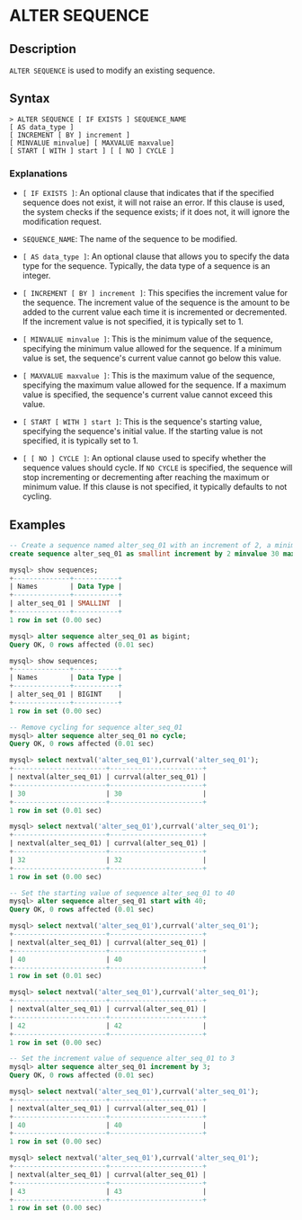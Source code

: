 # **ALTER SEQUENCE**

## **Description**

`ALTER SEQUENCE` is used to modify an existing sequence.

## **Syntax**

```
> ALTER SEQUENCE [ IF EXISTS ] SEQUENCE_NAME
[ AS data_type ]
[ INCREMENT [ BY ] increment ]
[ MINVALUE minvalue] [ MAXVALUE maxvalue]
[ START [ WITH ] start ] [ [ NO ] CYCLE ]
```

### Explanations

- `[ IF EXISTS ]`: An optional clause that indicates that if the specified sequence does not exist, it will not raise an error. If this clause is used, the system checks if the sequence exists; if it does not, it will ignore the modification request.

- `SEQUENCE_NAME`: The name of the sequence to be modified.

- `[ AS data_type ]`: An optional clause that allows you to specify the data type for the sequence. Typically, the data type of a sequence is an integer.

- `[ INCREMENT [ BY ] increment ]`: This specifies the increment value for the sequence. The increment value of the sequence is the amount to be added to the current value each time it is incremented or decremented. If the increment value is not specified, it is typically set to 1.

- `[ MINVALUE minvalue ]`: This is the minimum value of the sequence, specifying the minimum value allowed for the sequence. If a minimum value is set, the sequence's current value cannot go below this value.

- `[ MAXVALUE maxvalue ]`: This is the maximum value of the sequence, specifying the maximum value allowed for the sequence. If a maximum value is specified, the sequence's current value cannot exceed this value.

- `[ START [ WITH ] start ]`: This is the sequence's starting value, specifying the sequence's initial value. If the starting value is not specified, it is typically set to 1.

- `[ [ NO ] CYCLE ]`: An optional clause used to specify whether the sequence values should cycle. If `NO CYCLE` is specified, the sequence will stop incrementing or decrementing after reaching the maximum or minimum value. If this clause is not specified, it typically defaults to not cycling.

## **Examples**

```sql
-- Create a sequence named alter_seq_01 with an increment of 2, a minimum value of 30, a maximum value of 100, and enable cycling
create sequence alter_seq_01 as smallint increment by 2 minvalue 30 maxvalue 100 cycle;

mysql> show sequences;
+--------------+-----------+
| Names        | Data Type |
+--------------+-----------+
| alter_seq_01 | SMALLINT  |
+--------------+-----------+
1 row in set (0.00 sec)

mysql> alter sequence alter_seq_01 as bigint;
Query OK, 0 rows affected (0.01 sec)

mysql> show sequences;
+--------------+-----------+
| Names        | Data Type |
+--------------+-----------+
| alter_seq_01 | BIGINT    |
+--------------+-----------+
1 row in set (0.00 sec)

-- Remove cycling for sequence alter_seq_01
mysql> alter sequence alter_seq_01 no cycle;
Query OK, 0 rows affected (0.01 sec)

mysql> select nextval('alter_seq_01'),currval('alter_seq_01');
+-----------------------+-----------------------+
| nextval(alter_seq_01) | currval(alter_seq_01) |
+-----------------------+-----------------------+
| 30                    | 30                    |
+-----------------------+-----------------------+
1 row in set (0.01 sec)

mysql> select nextval('alter_seq_01'),currval('alter_seq_01');
+-----------------------+-----------------------+
| nextval(alter_seq_01) | currval(alter_seq_01) |
+-----------------------+-----------------------+
| 32                    | 32                    |
+-----------------------+-----------------------+
1 row in set (0.00 sec)

-- Set the starting value of sequence alter_seq_01 to 40
mysql> alter sequence alter_seq_01 start with 40;
Query OK, 0 rows affected (0.01 sec)

mysql> select nextval('alter_seq_01'),currval('alter_seq_01');
+-----------------------+-----------------------+
| nextval(alter_seq_01) | currval(alter_seq_01) |
+-----------------------+-----------------------+
| 40                    | 40                    |
+-----------------------+-----------------------+
1 row in set (0.01 sec)

mysql> select nextval('alter_seq_01'),currval('alter_seq_01');
+-----------------------+-----------------------+
| nextval(alter_seq_01) | currval(alter_seq_01) |
+-----------------------+-----------------------+
| 42                    | 42                    |
+-----------------------+-----------------------+
1 row in set (0.00 sec)

-- Set the increment value of sequence alter_seq_01 to 3
mysql> alter sequence alter_seq_01 increment by 3;
Query OK, 0 rows affected (0.01 sec)

mysql> select nextval('alter_seq_01'),currval('alter_seq_01');
+-----------------------+-----------------------+
| nextval(alter_seq_01) | currval(alter_seq_01) |
+-----------------------+-----------------------+
| 40                    | 40                    |
+-----------------------+-----------------------+
1 row in set (0.00 sec)

mysql> select nextval('alter_seq_01'),currval('alter_seq_01');
+-----------------------+-----------------------+
| nextval(alter_seq_01) | currval(alter_seq_01) |
+-----------------------+-----------------------+
| 43                    | 43                    |
+-----------------------+-----------------------+
1 row in set (0.00 sec)
```
